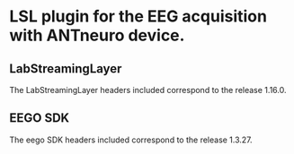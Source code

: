 # LSL plugin for the EEG acquisition with ANTneuro device.

## LabStreamingLayer

The LabStreamingLayer headers included correspond to the release 1.16.0.

## EEGO SDK

The eego SDK headers included correspond to the release 1.3.27.